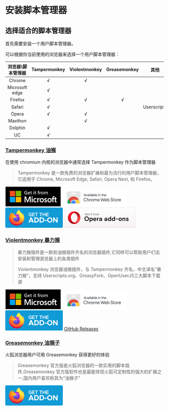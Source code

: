 # 安装脚本管理器

## 选择适合的脚本管理器

首先需要安装一个用户脚本管理器。

可以根据你当前使用的浏览器来选择一个用户脚本管理器：

浏览器\脚本管理器|Tampermonkey|Violentmonkey|Greasemonkey|其他
:-:|:-:|:-:|:-:|:-:
Chrome|√|√|
Microsoft edge|√| |
Firefox|√|√|√
Safari|√| | |Userscripts
Opera|√|√|
Maxthon| |√|
Dolphin|√| |
UC|√| |

### [Tampermonkey 油猴](https://www.tampermonkey.net/)

在使用 chromium 内核的浏览器中通常选择 Tampermonkey 作为脚本管理器

>Tampermonkey 是一款免费的浏览器扩展和最为流行的用户脚本管理器，它适用于 Chrome, Microsoft Edge, Safari, Opera Next, 和 Firefox。

[![Edge 外接程序 BETA](../../../Photo/Badge/edge.png)](https://microsoftedge.microsoft.com/addons/detail/iikmkjmpaadaobahmlepeloendndfphd)
[![Chrome 网上应用店](../../../Photo/Badge/chrome.png)](https://microsoftedge.microsoft.com/addons/detail/iikmkjmpaadaobahmlepeloendndfphd)
[![Firefox 附加组件](../../../Photo/Badge/firefox.png)](https://addons.mozilla.org/firefox/addon/tampermonkey/)
[![Opera](../../../Photo/Badge/opera.png)](https://addons.opera.com/en/extensions/details/tampermonkey-beta/)

### [Violentmonkey 暴力猴](https://violentmonkey.github.io/)

>暴力猴插件是一款和油猴插件齐名的浏览器插件,它同样可以帮助用户们去安装和管理游览器上的各类插件
>
>Violentmonkey 浏览器油猴插件，与 Tampermonkey 齐名，中文译名“暴力猴”，支持 Userscripts.org、GreasyFork、OpenUserJS三大脚本下载源

[![Edge 外接程序 BETA](../../../Photo/Badge/edge.png)](https://microsoftedge.microsoft.com/addons/detail/eeagobfjdenkkddmbclomhiblgggliao)
[![Chrome 网上应用店](../../../Photo/Badge/chrome.png)](https://chrome.google.com/webstore/detail/violent-monkey/jinjaccalgkegednnccohejagnlnfdag)
[![Firefox 附加组件](../../../Photo/Badge/firefox.png)](https://addons.mozilla.org/firefox/addon/violentmonkey/)
[GitHub Releases](https://github.com/violentmonkey/violentmonkey/releases)

### [Greasemonkey 油猴子](https://www.greasespot.net/)

火狐浏览器用户可用 Greasemonkey 获得更好的体验

 >Greasemonkey 官方版是火狐浏览器的一款实用的脚本插件,Greasemonkey 官方版软件也是最能体现火狐可定制性的强大的扩展之一,国内用户喜欢称其为“油猴子”

[![Firefox 附加组件](../../../Photo/Badge/firefox.png)](https://addons.mozilla.org/firefox/addon/greasemonkey/)
